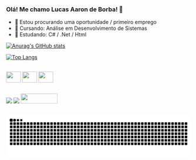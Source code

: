 ### Olá! Me chamo Lucas Aaron de Borba! 👋

- 🔭 Estou procurando uma oportunidade / primeiro emprego
- 📜 Cursando: Análise em Desenvolvimento de Sistemas
- 🌱 Estudando: C# / .Net / Html

[![Anurag's GitHub stats](https://github-readme-stats.vercel.app/api?username=laborba&show_icons=true&theme=transparent)](https://github.com/anuraghazra/github-readme-stats)

[![Top Langs](https://github-readme-stats.vercel.app/api/top-langs/?username=laborba&theme=transparent)](https://github.com/anuraghazra/github-readme-stats)


<div style="display: inline_block"><br>
  <img align="center" height="30" width="40" src="https://cdn.jsdelivr.net/gh/devicons/devicon@latest/icons/csharp/csharp-original.svg">
  <img align="center" height="30" width="40" src="https://cdn.jsdelivr.net/gh/devicons/devicon@latest/icons/dotnetcore/dotnetcore-original.svg">
  <img align="center" height="30" width="40" src="https://cdn.jsdelivr.net/gh/devicons/devicon@latest/icons/html5/html5-original.svg">
</div>

##

<div> 
  <a href="https://www.linkedin.com/in/lucas-aaron-de-borba/" target="_blank"><img src="https://img.shields.io/badge/-LinkedIn-%230077B5?style=for-the-badge&logo=linkedin&logoColor=white" target="_blank"></a>   
  <a href = "mailto:lucasadeborba@gmail.com"><img src="https://img.shields.io/badge/-Gmail-%23333?style=for-the-badge&logo=gmail&logoColor=white" target="_blank"></a>
  <a href = "https://cursos.alura.com.br/user/laborba" target="_blank"><img align="up" height="27" width="100" src="https://cdn.discordapp.com/attachments/690726472780087408/1233097068718063656/alura.png?ex=662bdaa3&is=662a8923&hm=0f387158d921d8d29a9a0cfed7459c0ed30f9eb49747155248a72a19068724ea&"></a>  
</div>
 


##

<picture>
  <source media="(prefers-color-scheme: dark)" srcset="https://raw.githubusercontent.com/laborba/laborba/output/github-contribution-grid-snake-dark.svg">
  <img alt="github contribution grid snake animation" src="https://raw.githubusercontent.com/laborba/laborba/output/github-contribution-grid-snake.svg">
</picture>

